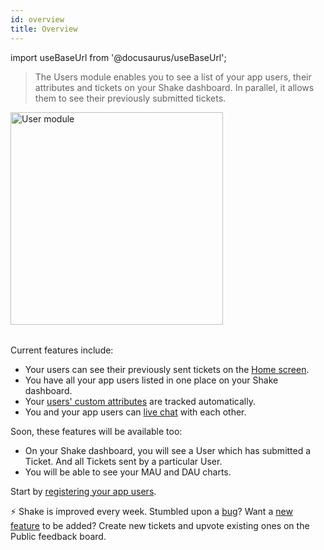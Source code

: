 ```yaml
---
id: overview
title: Overview
---
```


import useBaseUrl from '@docusaurus/useBaseUrl';

>The Users module enables you to see a list of your app users, their attributes and tickets on your Shake dashboard. In parallel, it allows them to see their previously submitted tickets.

<table class="media-container">
<img
  alt="User module"
  width="340"
  src={useBaseUrl('img/module-users@2x.png')}
/>
</table>

Current features include:
* Your users can see their previously sent tickets on the [Home screen](/react/shake-ui/home-screen.md).
* You have all your app users listed in one place on your Shake dashboard.
* Your [users' custom attributes](/react/users/update-user-metadata) are tracked automatically.
* You and your app users can [live chat](/react/users/chat) with each other.

Soon, these features will be available too:
* On your Shake dashboard, you will see a User which has submitted a Ticket. And all Tickets sent by a particular User.
* You will be able to see your MAU and DAU charts.

Start by [registering your app users](/react/users/register-user.md).

<p class="p2 mt-80 mb-10">⚡️ Shake is improved every week.
Stumbled upon a <a href="https://feedback.shakebugs.com/bugs">bug</a>?
Want a <a href="https://feedback.shakebugs.com/feature-requests">new feature</a> to be added?
Create new tickets and upvote existing ones on the Public feedback board.</p>
<p></p>
